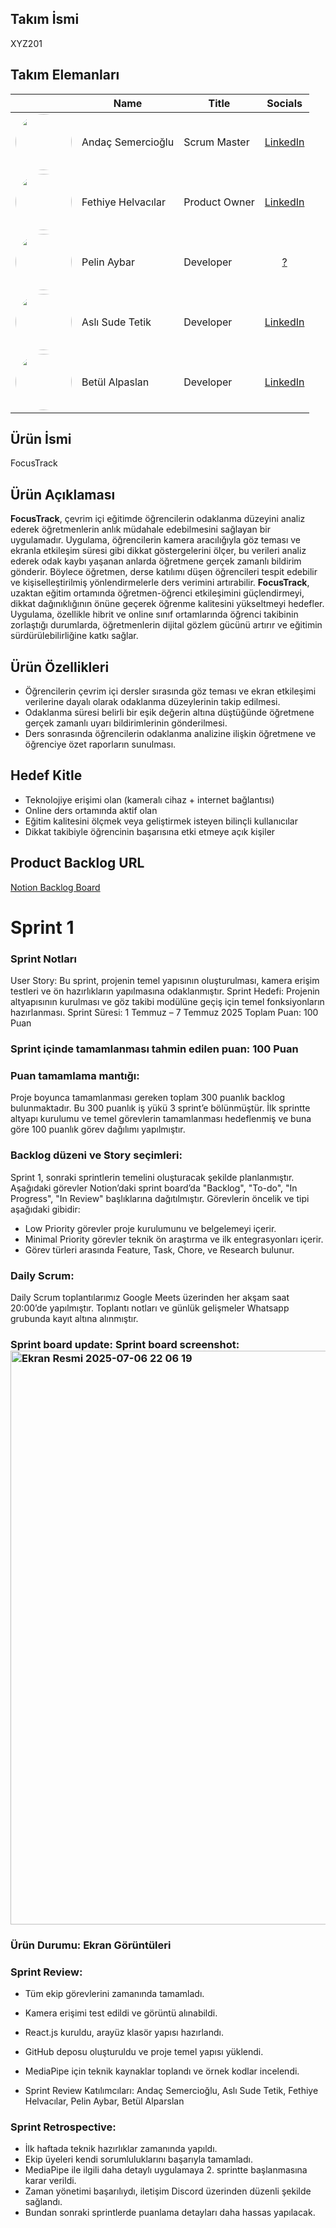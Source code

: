 ## **Takım İsmi**
XYZ201
## Takım Elemanları
|    | <div align="center">Name</div>   | <div align="center">Title</div>  | <div align="center">Socials</div>     |
| :-----------: | :---------- | :---------- | :----------: |
|  <img src="https://media.licdn.com/dms/image/v2/C4E03AQEhvMncbjRv7Q/profile-displayphoto-shrink_800_800/profile-displayphoto-shrink_800_800/0/1632598742282?e=1756944000&v=beta&t=fiBRzrkfeJqs_wfLhKzXBodhZfU2wFV0QyIEQtbcvD8" style="width:90px;border-radius:50%;" />  | Andaç Semercioğlu     | Scrum Master     | [LinkedIn](https://www.linkedin.com/in/andaçsemercioğlu614a221/) |
|  <img src="https://media.licdn.com/dms/image/v2/D4D03AQEYfAs_ZyAC8A/profile-displayphoto-shrink_400_400/B4DZZJkhazG4Ag-/0/1744991034119?e=1756944000&v=beta&t=Y4HpvxXS-X62G9ot3n8c1EyRCZ-H_YkCTru3UNICnoc" style="width:90px;border-radius:50%;" />    | Fethiye Helvacılar     | Product Owner     |  [LinkedIn](https://www.linkedin.com/in/fethiye-helvacılar-/) |
|  <img src="https://media-ist1-1.cdn.whatsapp.net/v/t61.24694-24/490582599_1018616110037198_2493338500823816807_n.jpg?ccb=11-4&oh=01_Q5Aa1wF3zTIrEiuWti38FtbdypR9T4IycRW9ztX1EkW3EuQidw&oe=686FFCC2&_nc_sid=5e03e0&_nc_cat=100" style="width:90px;border-radius:50%;" />  | Pelin Aybar      | Developer      |  [?](?) |
|  <img src="https://media.licdn.com/dms/image/v2/D4D03AQFcQhrspwZesQ/profile-displayphoto-shrink_400_400/profile-displayphoto-shrink_400_400/0/1689010607427?e=1756944000&v=beta&t=iu8xj1zMREnCGIZQRQyE5SlHdHenOqnuTdLHGopRBBs" style="width:90px;border-radius:50%;" />   | Aslı Sude Tetik      | Developer     |    [LinkedIn](https://www.linkedin.com/in/aslisdetetik/) |
|  <img src="https://media-ist1-1.cdn.whatsapp.net/v/t61.24694-24/425744866_793636506130854_8314509623269591097_n.jpg?ccb=11-4&oh=01_Q5Aa1wGmKtEqMz930Ygu0xx_V3_fMQwnl4-9qoPYm5TUsi9y9w&oe=686FEB32&_nc_sid=5e03e0&_nc_cat=106" style="width:90px;border-radius:50%;" />   | Betül Alpaslan      | Developer     |    [LinkedIn](https://www.linkedin.com/in/betül-alpaslan-164998289/) |

## Ürün İsmi
FocusTrack
## Ürün Açıklaması
**FocusTrack**, çevrim içi eğitimde öğrencilerin odaklanma düzeyini analiz ederek öğretmenlerin anlık müdahale edebilmesini sağlayan bir uygulamadır. Uygulama, öğrencilerin kamera aracılığıyla göz teması ve ekranla etkileşim süresi gibi dikkat göstergelerini ölçer, bu verileri analiz ederek odak kaybı yaşanan anlarda öğretmene gerçek zamanlı bildirim gönderir. Böylece öğretmen, derse katılımı düşen öğrencileri tespit edebilir ve kişiselleştirilmiş yönlendirmelerle ders verimini artırabilir. **FocusTrack**, uzaktan eğitim ortamında öğretmen-öğrenci etkileşimini güçlendirmeyi, dikkat dağınıklığının önüne geçerek öğrenme kalitesini yükseltmeyi hedefler. Uygulama, özellikle hibrit ve online sınıf ortamlarında öğrenci takibinin zorlaştığı durumlarda, öğretmenlerin dijital gözlem gücünü artırır ve eğitimin sürdürülebilirliğine katkı sağlar.

## Ürün Özellikleri
- Öğrencilerin çevrim içi dersler sırasında göz teması ve ekran etkileşimi verilerine dayalı olarak odaklanma düzeylerinin takip edilmesi.
- Odaklanma süresi belirli bir eşik değerin altına düştüğünde öğretmene gerçek zamanlı uyarı bildirimlerinin gönderilmesi.
- Ders sonrasında öğrencilerin odaklanma analizine ilişkin öğretmene ve öğrenciye özet raporların sunulması.

## Hedef Kitle
- Teknolojiye erişimi olan (kameralı cihaz + internet bağlantısı)
- Online ders ortamında aktif olan
- Eğitim kalitesini ölçmek veya geliştirmek isteyen bilinçli kullanıcılar
- Dikkat takibiyle öğrencinin başarısına etki etmeye açık kişiler


## Product Backlog URL
[Notion Backlog Board](...)

# Sprint 1

### Sprint Notları
User Story: Bu sprint, projenin temel yapısının oluşturulması, kamera erişim testleri ve ön hazırlıkların yapılmasına odaklanmıştır.
Sprint Hedefi: Projenin altyapısının kurulması ve göz takibi modülüne geçiş için temel fonksiyonların hazırlanması.
Sprint Süresi: 1 Temmuz – 7 Temmuz 2025
Toplam Puan: 100 Puan

### Sprint içinde tamamlanması tahmin edilen puan: 100 Puan

### Puan tamamlama mantığı:
Proje boyunca tamamlanması gereken toplam 300 puanlık backlog bulunmaktadır. Bu 300 puanlık iş yükü 3 sprint’e bölünmüştür. İlk sprintte altyapı kurulumu ve temel görevlerin tamamlanması hedeflenmiş ve buna göre 100 puanlık görev dağılımı yapılmıştır.

### Backlog düzeni ve Story seçimleri:
Sprint 1, sonraki sprintlerin temelini oluşturacak şekilde planlanmıştır. Aşağıdaki görevler Notion’daki sprint board’da "Backlog", "To-do", "In Progress", "In Review" başlıklarına dağıtılmıştır.
Görevlerin öncelik ve tipi aşağıdaki gibidir:
- Low Priority görevler proje kurulumunu ve belgelemeyi içerir.
- Minimal Priority görevler teknik ön araştırma ve ilk entegrasyonları içerir.
- Görev türleri arasında Feature, Task, Chore, ve Research bulunur.

### Daily Scrum:
Daily Scrum toplantılarımız Google Meets üzerinden her akşam saat 20:00’de yapılmıştır. Toplantı notları ve günlük gelişmeler Whatsapp grubunda kayıt altına alınmıştır.

### Sprint board update: Sprint board screenshot: <img width="918" alt="Ekran Resmi 2025-07-06 22 06 19" src="https://github.com/user-attachments/assets/20acd919-c3aa-4f34-8015-696a7dc3a230" />

### Ürün Durumu: Ekran Görüntüleri

### Sprint Review:
- Tüm ekip görevlerini zamanında tamamladı.

- Kamera erişimi test edildi ve görüntü alınabildi.
- React.js kuruldu, arayüz klasör yapısı hazırlandı.
- GitHub deposu oluşturuldu ve proje temel yapısı yüklendi.
- MediaPipe için teknik kaynaklar toplandı ve örnek kodlar incelendi.
- Sprint Review Katılımcıları:
  Andaç Semercioğlu, Aslı Sude Tetik, Fethiye Helvacılar, Pelin Aybar, Betül Alparslan

### Sprint Retrospective:
- İlk haftada teknik hazırlıklar zamanında yapıldı.
- Ekip üyeleri kendi sorumluluklarını başarıyla tamamladı.
- MediaPipe ile ilgili daha detaylı uygulamaya 2. sprintte başlanmasına karar verildi.
- Zaman yönetimi başarılıydı, iletişim Discord üzerinden düzenli şekilde sağlandı.
- Bundan sonraki sprintlerde puanlama detayları daha hassas yapılacak.

